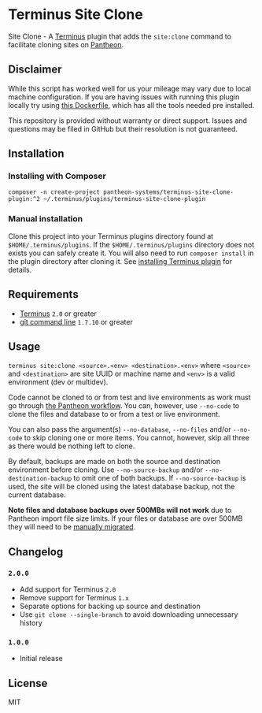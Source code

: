 # Terminus Site Clone
Site Clone - A [Terminus](http://github.com/pantheon-systems/terminus) plugin that adds the `site:clone` command to facilitate cloning sites on [Pantheon](https://pantheon.io/).

## Disclaimer
While this script has worked well for us your mileage may vary due to local machine configuration. If you are having issues with running this plugin locally try using [this Dockerfile](https://github.com/pantheon-systems/docker-build-tools-ci/blob/4.x/Dockerfile), which has all the tools needed pre installed.

This repository is provided without warranty or direct support. Issues and questions may be filed in GitHub but their resolution is not guaranteed.

## Installation

### Installing with Composer
`composer -n create-project pantheon-systems/terminus-site-clone-plugin:^2 ~/.terminus/plugins/terminus-site-clone-plugin`

### Manual installation
Clone this project into your Terminus plugins directory found at `$HOME/.terminus/plugins`. If the `$HOME/.terminus/plugins` directory does not exists you can safely create it. You will also need to run `composer install` in the plugin directory after cloning it. See [installing Terminus plugin](https://pantheon.io/docs/terminus/plugins/#install-plugins) for details.

## Requirements
* [Terminus](https://github.com/pantheon-systems/terminus) `2.0` or greater
* [git command line](https://git-scm.com/book/en/v2/Getting-Started-Installing-Git) `1.7.10` or greater

## Usage
`terminus site:clone <source>.<env> <destination>.<env>` where `<source>` and `<destination>` are site UUID or machine name and `<env>` is a valid environment (dev or multidev).

Code cannot be cloned to or from test and live environments as work must go through [the Pantheon workflow](https://pantheon.io/docs/pantheon-workflow/). You can, however, use `--no-code` to clone the files and database to or from a test or live environment.

You can also pass the argument(s) `--no-database`, `--no-files` and/or `--no-code` to skip cloning one or more items. You cannot, however, skip all three as there would be nothing left to clone.

By default, backups are made on both the source and destination environment before cloning. Use `--no-source-backup` and/or `--no-destination-backup` to omit one of both backups. If `--no-source-backup` is used, the site will be cloned using the latest database backup, not the current database.

**Note files and database backups over 500MBs will not work** due to Pantheon import file size limits. If your files or database are over 500MB they will need to be [manually migrated](https://pantheon.io/docs/migrate-manual/).

## Changelog

### `2.0.0`
* Add support for Terminus `2.0`
* Remove support for Terminus `1.x`
* Separate options for backing up source and destination
* Use `git clone --single-branch` to avoid downloading unnecessary history

### `1.0.0`
* Initial release

## License
MIT
